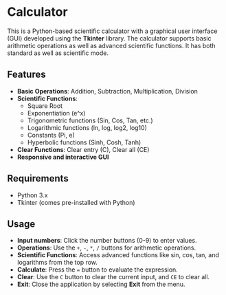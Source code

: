 
# Calculator

This is a Python-based scientific calculator with a graphical user interface (GUI) developed using the **Tkinter** library. The calculator supports basic arithmetic operations as well as advanced scientific functions. It has both standard as well as scientific mode.

## Features

- **Basic Operations**: Addition, Subtraction, Multiplication, Division
- **Scientific Functions**: 
  - Square Root
  - Exponentiation (e^x)
  - Trigonometric functions (Sin, Cos, Tan, etc.)
  - Logarithmic functions (ln, log, log2, log10)
  - Constants (Pi, e)
  - Hyperbolic functions (Sinh, Cosh, Tanh)
- **Clear Functions**: Clear entry (C), Clear all (CE)
- **Responsive and interactive GUI**

## Requirements

- Python 3.x
- Tkinter (comes pre-installed with Python)


## Usage

- **Input numbers**: Click the number buttons (0-9) to enter values.
- **Operations**: Use the `+`, `-`, `*`, `/` buttons for arithmetic operations.
- **Scientific Functions**: Access advanced functions like sin, cos, tan, and logarithms from the top row.
- **Calculate**: Press the `=` button to evaluate the expression.
- **Clear**: Use the `C` button to clear the current input, and `CE` to clear all.
- **Exit**: Close the application by selecting **Exit** from the menu.
